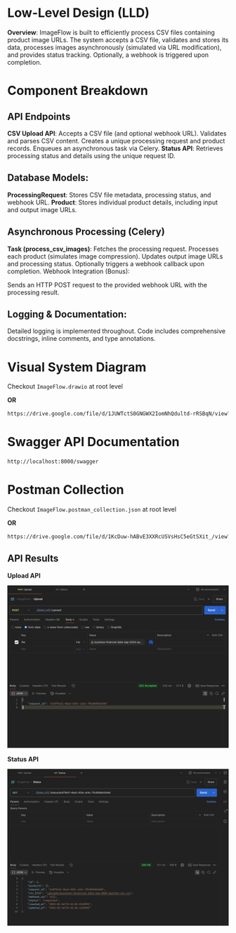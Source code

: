# Low-Level Design (LLD)
**Overview**:
ImageFlow is built to efficiently process CSV files containing product image URLs. The system accepts a CSV file, validates and stores its data, processes images asynchronously (simulated via URL modification), and provides status tracking. Optionally, a webhook is triggered upon completion.

# Component Breakdown
## API Endpoints

**CSV Upload API**:
Accepts a CSV file (and optional webhook URL).
Validates and parses CSV content.
Creates a unique processing request and product records.
Enqueues an asynchronous task via Celery.
**Status API**:
Retrieves processing status and details using the unique request ID.

## Database Models:

**ProcessingRequest**:
Stores CSV file metadata, processing status, and webhook URL.
**Product**:
Stores individual product details, including input and output image URLs.

## Asynchronous Processing (Celery)

**Task (process_csv_images)**:
Fetches the processing request.
Processes each product (simulates image compression).
Updates output image URLs and processing status.
Optionally triggers a webhook callback upon completion.
Webhook Integration (Bonus):

Sends an HTTP POST request to the provided webhook URL with the processing result.

## Logging & Documentation:

Detailed logging is implemented throughout.
Code includes comprehensive docstrings, inline comments, and type annotations.


# Visual System Diagram

Checkout `ImageFlow.drawio` at root level

**OR**

```bash
https://drive.google.com/file/d/1JUWTctS0GNGWX2IomNhQdultd-rRSBqN/view?usp=sharing
```

# Swagger API Documentation

```bash
http://localhost:8000/swagger
```

# Postman Collection

Checkout `ImageFlow.postman_collection.json` at root level

**OR**

```bash
https://drive.google.com/file/d/1KcDuw-hABvE3XXRcUSVsHsC5eGtSXit_/view?usp=sharing
```

## API Results

**Upload API**

![UploadAPI](./api_results/upload_api.png)

**Status API**

![StatusAPI](./api_results/status_api.png)
